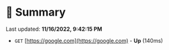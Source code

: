 # 📖 Summary
Last updated: **11/16/2022, 9:42:15 PM**

- `GET` [https://google.com](https://google.com) - **Up** (140ms)

